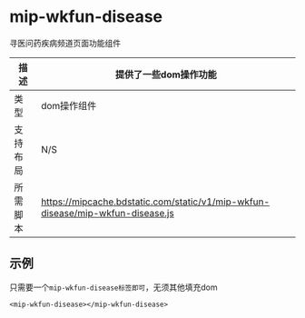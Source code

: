 # mip-wkfun-disease

寻医问药疾病频道页面功能组件

描述|提供了一些dom操作功能
----|----
类型|dom操作组件
支持布局| N/S
所需脚本|https://mipcache.bdstatic.com/static/v1/mip-wkfun-disease/mip-wkfun-disease.js

## 示例

只需要一个`mip-wkfun-disease标签即可`，无须其他填充dom

```
<mip-wkfun-disease></mip-wkfun-disease>
```